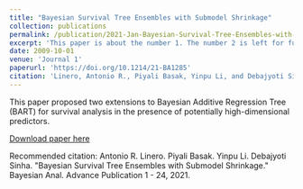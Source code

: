 ```yaml
---
title: "Bayesian Survival Tree Ensembles with Submodel Shrinkage"
collection: publications
permalink: /publication/2021-Jan-Bayesian-Survival-Tree-Ensembles-with-Submodel-Shrinkage
excerpt: 'This paper is about the number 1. The number 2 is left for future work.'
date: 2009-10-01
venue: 'Journal 1'
paperurl: 'https://doi.org/10.1214/21-BA1285'
citation: 'Linero, Antonio R., Piyali Basak, Yinpu Li, and Debajyoti Sinha. "Bayesian Survival Tree Ensembles with Submodel Shrinkage." Bayesian Analysis 1, no. 1 (2021): 1-24.'
---
```


This paper proposed two extensions to Bayesian Additive Regression Tree (BART) for survival analysis in the presence of potentially high-dimensional predictors.


[Download paper here](https://doi.org/10.1214/21-BA1285)

Recommended citation: Antonio R. Linero. Piyali Basak. Yinpu Li. Debajyoti Sinha. "Bayesian Survival Tree Ensembles with Submodel Shrinkage." Bayesian Anal. Advance Publication 1 - 24, 2021.
